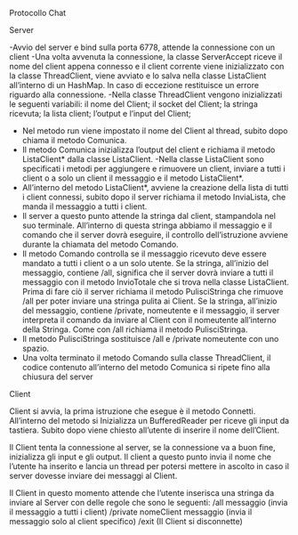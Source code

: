 Protocollo Chat

Server

-Avvio del server e bind sulla porta 6778, attende la connessione con un client
-Una volta avvenuta la connessione, la classe ServerAccept riceve il nome del client appena connesso e il client corrente viene inizializzato con la classe ThreadClient, viene avviato e lo salva nella classe ListaClient all’interno di un HashMap. In caso di eccezione restituisce un errore riguardo alla connessione.
-Nella classe ThreadClient vengono inizializzati le seguenti variabili:
 il nome del Client;
 il socket del Client; 
 la stringa ricevuta; 
 la lista client;
 l’output e l’input del Client;

- Nel metodo run viene impostato il nome del Client al thread, subito     dopo chiama il metodo Comunica.
- Il metodo Comunica inizializza l’output del client e richiama il metodo ListaClient* dalla classe ListaClient.
-Nella classe ListaClient sono specificati i metodi per aggiungere e rimuovere un client, inviare a tutti i client o a solo un client il messaggio e il metodo ListaClient*.
- All’interno del metodo ListaClient*, avviene la creazione della lista di tutti i client connessi, subito dopo il server richiama il metodo InviaLista, che manda il messaggio a tutti i client.
- Il server a questo punto attende la stringa dal client, stampandola nel suo terminale. All’interno di questa stringa abbiamo il messaggio e il comando che il server dovrà eseguire, il controllo dell’istruzione avviene durante la chiamata del metodo Comando.
- Il metodo Comando controlla se il messaggio ricevuto deve essere mandato a tutti i client o a un solo utente. 
Se la stringa, all’inizio del messaggio, contiene /all, significa che il server dovrà inviare a tutti il messaggio con il metodo InvioTotale che si trova nella classe ListaClient. Prima di fare ciò il server richiama il metodo PulisciStringa che rimuove /all per poter inviare una stringa pulita ai Client.
Se la stringa, all’inizio del messaggio, contiene /private, nomeutente e il messaggio, il server interpreta il comando da inviare al Client con il nomeutente all’interno della Stringa. Come con /all richiama il metodo PulisciStringa. 
- Il metodo PulisciStringa sostituisce /all e /private nomeutente con uno spazio.
- Una volta terminato il metodo Comando sulla classe ThreadClient, il codice contenuto all’interno del metodo Comunica si ripete fino alla chiusura del server

Client

Client si avvia, la prima istruzione che esegue è il metodo Connetti. All’interno del metodo si Inizializza un BufferedReader per riceve gli input da tastiera. Subito dopo viene chiesto all’utente di inserire il nome dell’Client. 

Il Client tenta la connessione al server, se la connessione va a buon fine, inizializza gli input e gli output. Il client a questo punto invia il nome che l’utente ha inserito e lancia un thread per potersi mettere in ascolto in caso il server dovesse inviare dei messaggi al Client. 

Il Client in questo momento attende che l’utente inserisca una stringa da inviare al Server con delle regole che sono le seguenti:
/all messaggio (invia il messaggio a tutti i client)
/private nomeClient messaggio (invia il messaggio solo al client specifico)
/exit (Il Client si disconnette)
